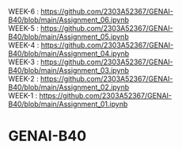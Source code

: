 WEEK-6  :  https://github.com/2303A52367/GENAI-B40/blob/main/Assignment_06.ipynb                         
WEEK-5  :  https://github.com/2303A52367/GENAI-B40/blob/main/Assignment_05.ipynb                                                                  
WEEK-4  :  https://github.com/2303A52367/GENAI-B40/blob/main/Assignment_04.ipynb                                    
WEEK-3  :  https://github.com/2303A52367/GENAI-B40/blob/main/Assignment_03.ipynb                                                   
WEEK-2  :  https://github.com/2303A52367/GENAI-B40/blob/main/Assignment_02.ipynb                                        
WEEK-1  :  https://github.com/2303A52367/GENAI-B40/blob/main/Assignment_01.ipynb                                     
# GENAI-B40
